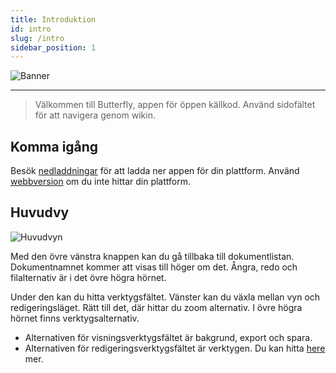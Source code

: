 ```yaml
---
title: Introduktion
id: intro
slug: /intro
sidebar_position: 1
---
```


![Banner](/img/banner.png)

***

> Välkommen till Butterfly, appen för öppen källkod.
> Använd sidofältet för att navigera genom wikin.

## Komma igång

Besök [nedladdningar](/downloads) för att ladda ner appen för din plattform.
Använd [webbversion](https://butterfly.linwood.dev) om du inte hittar din plattform.

## Huvudvy

![Huvudvyn](main.png)

Med den övre vänstra knappen kan du gå tillbaka till dokumentlistan. Dokumentnamnet kommer att visas till höger om det. Ångra, redo och filalternativ är i det övre högra hörnet.

Under den kan du hitta verktygsfältet. Vänster kan du växla mellan vyn och redigeringsläget. Rätt till det, där hittar du zoom alternativ. I övre högra hörnet finns verktygsalternativ.

- Alternativen för visningsverktygsfältet är bakgrund, export och spara.
- Alternativen för redigeringsverktygsfältet är verktygen. Du kan hitta [here](background) mer.

